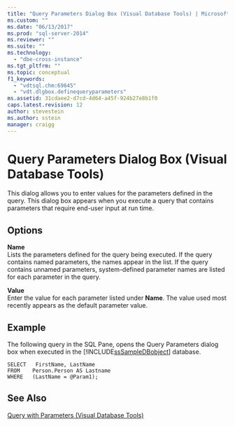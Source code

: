 ```yaml
---
title: "Query Parameters Dialog Box (Visual Database Tools) | Microsoft Docs"
ms.custom: ""
ms.date: "06/13/2017"
ms.prod: "sql-server-2014"
ms.reviewer: ""
ms.suite: ""
ms.technology: 
  - "dbe-cross-instance"
ms.tgt_pltfrm: ""
ms.topic: conceptual
f1_keywords: 
  - "vdtsql.chm:69645"
  - "vdt.dlgbox.definequeryparameters"
ms.assetid: 31cdaee2-d7cd-4d64-a45f-924b27e8b1f0
caps.latest.revision: 12
author: stevestein
ms.author: sstein
manager: craigg
---
```

# Query Parameters Dialog Box (Visual Database Tools)
  This dialog allows you to enter values for the parameters defined in the query. This dialog box appears when you execute a query that contains parameters that require end-user input at run time.  
  
## Options  
 **Name**  
 Lists the parameters defined for the query being executed. If the query contains named parameters, the names appear in the list. If the query contains unnamed parameters, system-defined parameter names are listed for each parameter in the query.  
  
 **Value**  
 Enter the value for each parameter listed under **Name**. The value used most recently appears as the default parameter value.  
  
## Example  
 The following query in the SQL Pane, opens the Query Parameters dialog box when executed in the [!INCLUDE[ssSampleDBobject](../../includes/sssampledbobject-md.md)] database.  
  
```  
SELECT   FirstName, LastName  
FROM    Person.Person AS Lastname  
WHERE   (LastName = @Param1);  
```  
  
## See Also  
 [Query with Parameters &#40;Visual Database Tools&#41;](visual-database-tools.md)  
  
  
